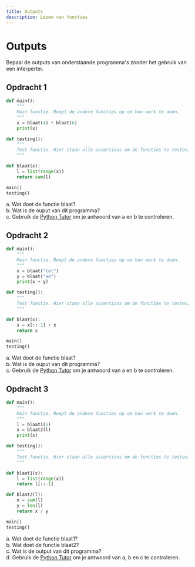 ```yaml
---
title: Outputs
description: Lezen van functies
---
```


# Outputs

Bepaal de outputs van onderstaande programma's zonder het gebruik van een interperter.

## Opdracht 1



```python
def main():
    """
    Main functie. Roept de andere functies op om hun werk te doen.
    """
    x = blaat(4) + blaat(6)
    print(x)

def testing():
    """
    Test functie. Hier staan alle assertions om de functies te testen.
    """

def blaat(x):
    l = list(range(x))
    return sum(l)

main()
testing()

```

a. Wat doet de functie blaat?  
b. Wat is de ouput van dit programma?  
c. Gebruik de [Python Tutor](http://www.pythontutor.com/visualize.html)  om je antwoord van a en b te controleren.  


## Opdracht 2
```python
def main():
    """
    Main functie. Roept de andere functies op om hun werk te doen.
    """
    x = blaat("lol")
    y = blaat("xo")
    print(x + y)

def testing():
    """
    Test functie. Hier staan alle assertions om de functies te testen.
    """

def blaat(x):
    s = x[::-1] + x
    return s

main()
testing()

```

a. Wat doet de functie blaat?  
b. Wat is de ouput van dit programma?  
c. Gebruik de [Python Tutor](http://www.pythontutor.com/visualize.html)  om je antwoord van a en b te controleren.  


## Opdracht 3


```python
def main():
    """
    Main functie. Roept de andere functies op om hun werk te doen.
    """
    l = blaat1(5)
    x = blaat2(l)
    print(x)

def testing():
    """
    Test functie. Hier staan alle assertions om de functies te testen.
    """

def blaat1(x):
    l = list(range(x))
    return l[::-1]

def blaat2(l):
    x = sum(l)
    y = len(l)
    return x / y

main()
testing()
```

a. Wat doet de functie blaat1?  
b. Wat doet de functie blaat2?  
c. Wat is de output van dit programma?  
d. Gebruik de [Python Tutor](http://www.pythontutor.com/visualize.html)  om je antwoord van a, b en c te controleren.  
